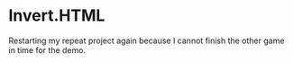 # Invert.HTML

Restarting my repeat project again because I cannot finish the other game in time for the demo.
